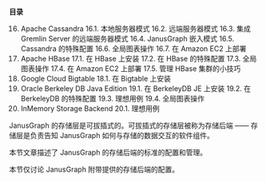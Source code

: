 **目录**

16. Apache Cassandra
16.1. 本地服务器模式
16.2. 远端服务器模式
16.3. 集成 Gremlin Server 的远端服务器模式
16.4. JanusGraph 嵌入模式
16.5. Cassandra 的特殊配置
16.6. 全局图表操作
16.7. 在 Amazon EC2 上部署
17. Apache HBase
17.1. 在 HBase 上安装
17.2. 在 HBase 的特殊配置
17.3. 全局图表操作
17.4. 在 Amazon EC2 上部署
17.5. 管理 HBase 集群的小技巧
18. Google Cloud Bigtable
18.1. 在 Bigtable 上安装
19. Oracle Berkeley DB Java Edition
19.1. 在 BerkeleyDB JE 上安装
19.2. 在 BerkeleyDB 的特殊配置
19.3. 理想用例
19.4. 全局图表操作
20. InMemory Storage Backend
20.1. 理想用例

JanusGraph 的存储层是可拔插式的。可拔插式的存储层被称为存储后端 —— 存储层是负责告知 JanusGraph 如何与存储的数据交互的软件组件。

本节文章描述了 JanusGraph 的存储后端的标准的配置和管理。

本节仅讨论 JanusGraph 附带提供的存储后端的配置。
